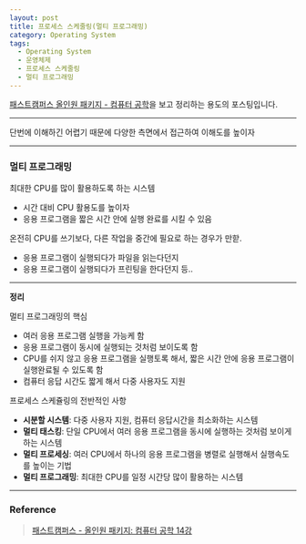```yaml
---
layout: post
title: 프로세스 스케줄링(멀티 프로그래밍)
category: Operating System
tags:
  - Operating System
  - 운영체제
  - 프로세스 스케줄링
  - 멀티 프로그래밍
---
```




[패스트캠퍼스 올인원 패키지 - 컴퓨터 공학](https://online.fastcampus.co.kr/courses?query=%EC%BB%B4%ED%93%A8%ED%84%B0+%EA%B3%B5%ED%95%99)을 보고 정리하는 용도의 포스팅입니다.

---

단번에 이해하긴 어렵기 때문에 다양한 측면에서 접근하여 이해도를 높이자

---

### 멀티 프로그래밍

최대한 CPU를 많이 활용하도록 하는 시스템

- 시간 대비 CPU 활용도를 높이자
- 응용 프로그램을 짧은 시간 안에 실행 완료를 시킬 수 있음

온전히 CPU를 쓰기보다, 다른 작업을 중간에 필요로 하는 경우가 만핟.

- 응용 프로그램이 실행되다가 파일을 읽는다던지
- 응용 프로그램이 실행되다가 프린팅을 한다던지 등..

---

**정리**

멀티 프로그래밍의 핵심

- 여러 응용 프로그램 실행을 가능케 함
- 응용 프로그램이 동시에 실행되는 것처럼 보이도록 함
- CPU를 쉬지 않고 응용 프로그램을 실행토록 해서, 짧은 시간 안에 응용 프로그램이 실행완료될 수 있도록 함
- 컴퓨터 응답 시간도 짧게 해서 다중 사용자도 지원

프로세스 스케쥴링의 전반적인 사항

- **시분할 시스템**: 다중 사용자 지원, 컴퓨터 응답시간을 최소화하는 시스템
- **멀티 태스킹**: 단일 CPU에서 여러 응용 프로그램을 동시에 실행하는 것처럼 보이게 하는 시스템
- **멀티 프로세싱**: 여러 CPU에서 하나의 응용 프로그램을 병렬로 실행해서 실행속도를 높이는 기법
- **멀티 프로그래밍**: 최대한 CPU를 일정 시간당 많이 활용하는 시스템

---

### Reference

> [패스트캠퍼스 - 올인원 패키지: 컴퓨터 공학 14강](https://online.fastcampus.co.kr/courses/428668/lectures/6733323)

